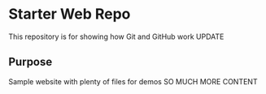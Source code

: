 # Starter Web Repo

This repository is for showing how Git and GitHub work UPDATE

## Purpose

Sample website with plenty of files for demos SO MUCH MORE CONTENT